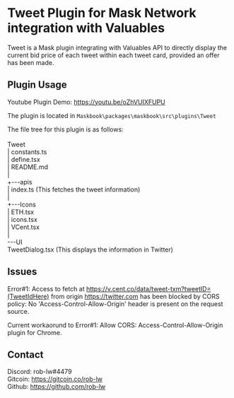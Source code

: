 # Tweet Plugin for Mask Network integration with Valuables

Tweet is a Mask plugin integrating with Valuables API to directly display the current bid price of each tweet within each tweet card, provided an offer has been made.

## Plugin Usage

Youtube Plugin Demo: <https://youtu.be/oZhVUIXFUPU>

The plugin is located in
`
Maskbook\packages\maskbook\src\plugins\Tweet
`

The file tree for this plugin is as follows:\
\
Tweet\
| constants.ts\
| define.tsx\
| README.md\
|\
+---apis\
| index.ts (This fetches the tweet information)\
|\
+---Icons\
| ETH.tsx\
| icons.tsx\
| VCent.tsx\
|\
\---UI\
 TweetDialog.tsx (This displays the information in Twitter)

## Issues

Error#1: Access to fetch at <https://v.cent.co/data/tweet-txm?tweetID=(TweetIdHere)> from origin <https://twitter.com> has been blocked by CORS policy: No 'Access-Control-Allow-Origin' header is present on the request source.

Current workaorund to Error#1: Allow CORS: Access-Control-Allow-Origin plugin for Chrome.

## Contact

Discord: rob-lw#4479\
Gitcoin: <https://gitcoin.co/rob-lw>\
Github: <https://github.com/rob-lw>

